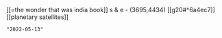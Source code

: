 [[=the wonder that was india book]] s & e - (3695,4434)
[[g20#^6a4ec7]]
[[planetary satellites]]

```query 2021-11-05 03:02
"2022-05-13"
```